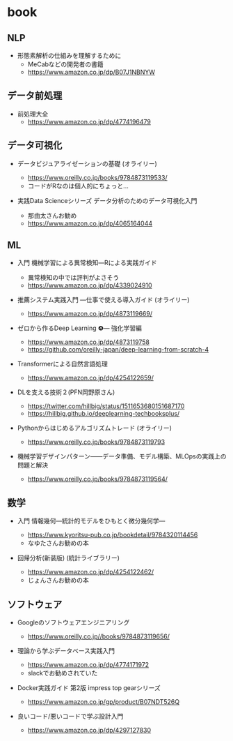 # book

## NLP

- 形態素解析の仕組みを理解するために
  - MeCabなどの開発者の書籍
  - https://www.amazon.co.jp/dp/B07J1NBNYW

## データ前処理

- 前処理大全
  - https://www.amazon.co.jp/dp/4774196479

## データ可視化

- データビジュアライゼーションの基礎 (オライリー)
  - https://www.oreilly.co.jp/books/9784873119533/
  - コードがRなのは個人的にちょっと...

- 実践Data Scienceシリーズ データ分析のためのデータ可視化入門
  - 那由太さんお勧め
  - https://www.amazon.co.jp/dp/4065164044

## ML

- 入門 機械学習による異常検知―Rによる実践ガイド
  - 異常検知の中では評判がよさそう
  - https://www.amazon.co.jp/dp/4339024910

- 推薦システム実践入門 ―仕事で使える導入ガイド (オライリー)
  - https://www.amazon.co.jp/dp/4873119669/

- ゼロから作るDeep Learning ❹— 強化学習編
  - https://www.amazon.co.jp/dp/4873119758
  - https://github.com/oreilly-japan/deep-learning-from-scratch-4

- Transformerによる自然言語処理
  - https://www.amazon.co.jp/dp/4254122659/

- DLを支える技術２(PFN岡野原さん)
  - https://twitter.com/hillbig/status/1511653680151687170
  - https://hillbig.github.io/deeplearning-techbooksplus/

- Pythonからはじめるアルゴリズムトレード (オライリー)
  - https://www.oreilly.co.jp/books/9784873119793

- 機械学習デザインパターン――データ準備、モデル構築、MLOpsの実践上の問題と解決
  - https://www.oreilly.co.jp/books/9784873119564/

## 数学

- 入門 情報幾何―統計的モデルをひもとく微分幾何学― 
  - https://www.kyoritsu-pub.co.jp/bookdetail/9784320114456
  - なゆたさんお勧めの本

- 回帰分析(新装版) (統計ライブラリー)
  - https://www.amazon.co.jp/dp/4254122462/
  - じょんさんお勧めの本

## ソフトウェア

- Googleのソフトウェアエンジニアリング
  - https://www.oreilly.co.jp//books/9784873119656/

- 理論から学ぶデータベース実践入門
  - https://www.amazon.co.jp/dp/4774171972
  - slackでお勧めされていた

- Docker実践ガイド 第2版 impress top gearシリーズ
  - https://www.amazon.co.jp/gp/product/B07NDT526Q

- 良いコード/悪いコードで学ぶ設計入門
  - https://www.amazon.co.jp/dp/4297127830
